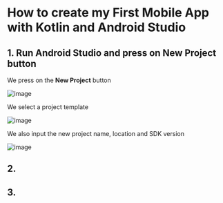 # How to create my First Mobile App with Kotlin and Android Studio

## 1. Run Android Studio and press on New Project button

We press on the **New Project** button

![image](https://github.com/luiscoco/Android_Studio_Installation/assets/32194879/13a2b8f1-8eee-426c-a31c-30d95f9c833c)

We select a project template

![image](https://github.com/luiscoco/Android_Studio_Installation/assets/32194879/b36dcfb9-69af-42d2-8f3d-32031e878653)

We also input the new project name, location and SDK version

![image](https://github.com/luiscoco/Android_Studio_Installation/assets/32194879/d03371ff-abe7-48e7-a0a9-af241bf60cbf)

## 2. 


## 3. 

